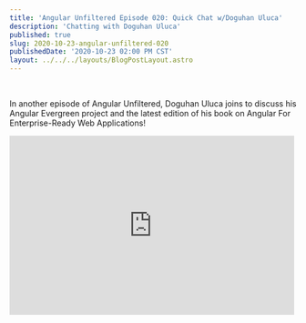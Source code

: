 ```yaml
---
title: 'Angular Unfiltered Episode 020: Quick Chat w/Doguhan Uluca'
description: 'Chatting with Doguhan Uluca'
published: true
slug: 2020-10-23-angular-unfiltered-020
publishedDate: '2020-10-23 02:00 PM CST'
layout: ../../../layouts/BlogPostLayout.astro
---
```


<br/>

In another episode of Angular Unfiltered, Doguhan Uluca joins to discuss his Angular Evergreen project and the latest edition of his book on Angular For Enterprise-Ready Web Applications!

<div class="flex justify-center">
  <iframe width="500" height="315" src="https://www.youtube.com/embed/8O38fwtDMPk" frameborder="0" allow="accelerometer; autoplay; encrypted-media; gyroscope; picture-in-picture" allowfullscreen></iframe>
</div>

